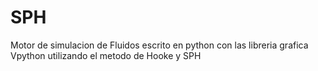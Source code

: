 # SPH
Motor de simulacion de Fluidos escrito en python con las libreria grafica Vpython utilizando el metodo de Hooke y SPH

